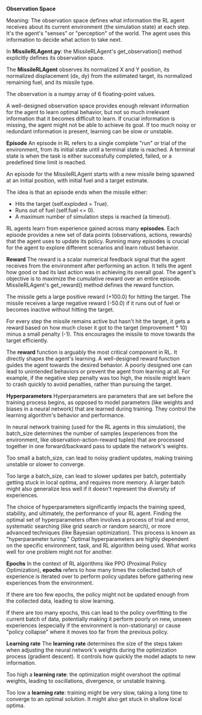 **Observation Space**

Meaning: The observation space defines what information the RL agent receives about its current environment (the simulation state) at each step. It's the agent's "senses" or "perception" of the world. The agent uses this information to decide what action to take next.

In **MissileRLAgent.py**: the MissileRLAgent's get_observation() method explicitly defines its observation space.

The **MissileRLAgent** observes its normalized X and Y position, its normalized displacement (dx, dy) from the estimated target, its normalized remaining fuel, and its missile type.

The observation is a numpy array of 6 floating-point values. 

A well-designed observation space provides enough relevant information for the agent to learn optimal behavior, but not so much irrelevant information that it becomes difficult to learn. If crucial information is missing, the agent might not be able to achieve its goal. If too much noisy or redundant information is present, learning can be slow or unstable.

**Episode**
An episode in RL refers to a single complete "run" or trial of the environment, from its initial state until a terminal state is reached. A terminal state is when the task is either successfully completed, failed, or a predefined time limit is reached.

An episode for the MissileRLAgent starts with a new missile being spawned at an initial position, with initial fuel and a target estimate.

The idea is that an episode ends when the missile either:
* Hits the target (self.exploded = True).
* Runs out of fuel (self.fuel <= 0).
* A maximum number of simulation steps is reached (a timeout).

RL agents learn from experience gained across many **episodes**. Each episode provides a new set of data points (observations, actions, rewards) that the agent uses to update its policy. Running many episodes is crucial for the agent to explore different scenarios and learn robust behavior.

**Reward**
The reward is a scalar numerical feedback signal that the agent receives from the environment after performing an action. It tells the agent how good or bad its last action was in achieving its overall goal. The agent's objective is to maximize the cumulative reward over an entire episode.
MissileRLAgent's get_reward() method defines the reward function.

The missile gets a large positive reward (+100.0) for hitting the target.
The missile receives a large negative reward (-50.0) if it runs out of fuel or becomes inactive without hitting the target.

For every step the missile remains active but hasn't hit the target, it gets a reward based on how much closer it got to the target (improvement * 10) minus a small penalty (-1). This encourages the missile to move towards the target efficiently.

The **reward** function is arguably the most critical component in RL. It directly shapes the agent's learning. A well-designed reward function guides the agent towards the desired behavior. A poorly designed one can lead to unintended behaviors or prevent the agent from learning at all. For example, if the negative step penalty was too high, the missile might learn to crash quickly to avoid penalties, rather than pursuing the target.

**Hyperparameters**
Hyperparameters are parameters that are set before the training process begins, as opposed to model parameters (like weights and biases in a neural network) that are learned during training. They control the learning algorithm's behavior and performance.

In neural network training (used for the RL agents in this simulation), the batch_size determines the number of samples (experiences from the environment, like observation-action-reward tuples) that are processed together in one forward/backward pass to update the network's weights.

Too small a batch_size, can lead to noisy gradient updates, making training unstable or slower to converge.

Too large a batch_size, can lead to slower updates per batch, potentially getting stuck in local optima, and requires more memory. A larger batch might also generalize less well if it doesn't represent the diversity of experiences.

The choice of hyperparameters significantly impacts the training speed, stability, and ultimately, the performance of your RL agent.  Finding the optimal set of hyperparameters often involves a process of trial and error, systematic searching (like grid search or random search), or more advanced techniques (like Bayesian optimization). This process is known as "hyperparameter tuning."  Optimal hyperparameters are highly dependent on the specific environment, task, and RL algorithm being used. What works well for one problem might not for another.

**Epochs**
In the context of RL algorithms like PPO (Proximal Policy Optimization), **epochs** refers to how many times the collected batch of experience is iterated over to perform policy updates before gathering new experiences from the environment.

If there are too few epochs, the policy might not be updated enough from the collected data, leading to slow learning.

If there are too many epochs, this can lead to the policy overfitting to the current batch of data, potentially making it perform poorly on new, unseen experiences (especially if the environment is non-stationary) or cause "policy collapse" where it moves too far from the previous policy.

**Learning rate**
The **learning rate** determines the size of the steps taken when adjusting the neural network's weights during the optimization process (gradient descent). It controls how quickly the model adapts to new information.

Too high a **learning rate**: the optimization might overshoot the optimal weights, leading to oscillations, divergence, or unstable training.

Too low a **learning rate**: training might be very slow, taking a long time to converge to an optimal solution. It might also get stuck in shallow local optima.
